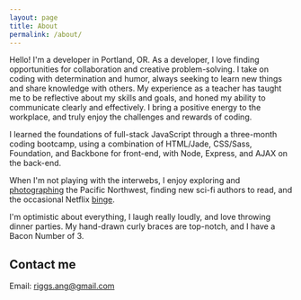 ```yaml
---
layout: page
title: About
permalink: /about/
---
```

<div class='add-pad'>

<p>Hello! I'm a developer in Portland, OR. As a developer, I love finding opportunities for collaboration and creative problem-solving. I take on coding with determination and humor, always seeking to learn new things and share knowledge with others. My experience as a teacher has taught me to be reflective about my skills and goals, and honed my ability to communicate clearly and effectively. I bring a positive energy to the workplace, and truly enjoy the challenges and rewards of coding.</p>

<p>I learned the foundations of full-stack JavaScript through a three-month coding bootcamp, using a combination of HTML/Jade, CSS/Sass, Foundation, and Backbone for front-end, with Node, Express, and AJAX on the back-end.</p>

<p>When I'm not playing with the interwebs, I enjoy exploring and <a class='res-link' href="https://angelariggs.exposure.co/" target="_blank">photographing</a> the Pacific Northwest, finding new sci-fi authors to read, and the occasional Netflix <a class='res-link' href="https://en.wikipedia.org/wiki/Battlestar_Galactica_(2004_TV_series)" target="_blank">binge</a>.</p>

<p>I'm optimistic about everything, I laugh really loudly, and love throwing dinner parties. My hand-drawn curly braces are top-notch, and I have a Bacon Number of 3.</p>

<h2 class='about-sec-title'>Contact me</h2>

<p>Email: <a class='res-link' href='riggs.ang@gmail.com'>riggs.ang@gmail.com</a></p>

</div>